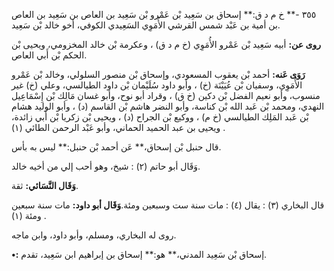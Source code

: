 ٣٥٥ -** خ م د ق:** إسحاق بن سَعِيد بْن عَمْرو بْن سَعِيد بن العاص بن سَعِيد بن العاص بن أمية بن عَبْد شمس القرشي الأُمَوِي السَعِيدي الكوفي، أخو خالد بْن سَعِيد.

**روى عن:** أبيه سَعِيد بْن عَمْرو الأُمَوِي (خ م د ق) ، وعكرمة بْن خالد المخزومي، ويحيى بْن الحكم بْن أَبي العاص.

**رَوَى عَنه:** أحمد بْن يعقوب المسعودي، وإسحاق بْن منصور السلولي، وخالد بْن عَمْرو الأُمَوِي، وسفيان بْن عُيَيْنَة (خ) ، وأبو داود سُلَيْمان بْن داود الطيالسي، وعلي (خ) غير منسوب، وأبو نعيم الفضل بْن دكين (خ ق) ، وقراد أبو نوح، وأبو غسان مَالِك بْن إِسْمَاعِيل النهدي، ومحمد بْن عَبد الله بْن كناسة، وأبو النضر هاشم بْن القاسم (د) ، وأبو الوليد هشام بْن عَبد المَلِك الطيالسي (خ م) ، ووكيع بْن الجراح (د) ، ويحيى بْن زكريا بْن أَبي زائدة، ويحيى بن عبد الحميد الحماني، وأبو عَبْد الرحمن الطائي (١) .

قال حنبل بْن إسحاق،** عَن أحمد بْن حنبل:** ليس به بأس.

وَقَال أبو حاتم (٢) : شيخ، وهو أحب إلي من أخيه خالد.

**وَقَال النَّسَائي:** ثقة.

قال البخاري (٣) : يقال (٤) : مات سنة ست وسبعين ومئة.**وَقَال أبو داود:** مات سنة سبعين ومئة (١) .

روى له البخاري، ومسلم، وأبو داود، وابن ماجه.

**•:** إسحاق بْن سَعِيد المدني،** هو:** إسحاق بن إبراهيم ابن سَعِيد، تقدم.